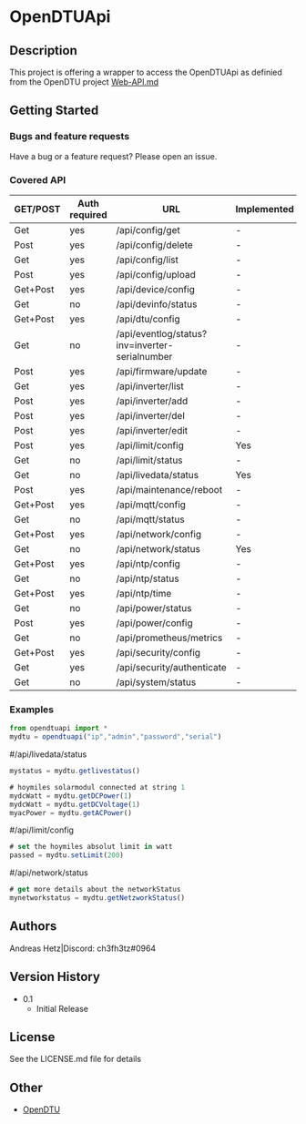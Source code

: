 # OpenDTUApi



## Description

This project is offering a wrapper to access the OpenDTUApi as definied from the OpenDTU project [Web-API.md
](https://github.com/tbnobody/OpenDTU/blob/master/docs/Web-API.md)

## Getting Started

### Bugs and feature requests

Have a bug or a feature request? Please open an issue.

### Covered API
| GET/POST | Auth required | URL |Implemented
| -------- | --- | -- |--|
| Get      | yes | /api/config/get | -
| Post     | yes | /api/config/delete |-
| Get      | yes | /api/config/list |-
| Post     | yes | /api/config/upload |-
| Get+Post | yes | /api/device/config |-
| Get      | no  | /api/devinfo/status |-
| Get+Post | yes | /api/dtu/config |-
| Get      | no  | /api/eventlog/status?inv=inverter-serialnumber |-
| Post     | yes | /api/firmware/update |-
| Get      | yes | /api/inverter/list |-
| Post     | yes | /api/inverter/add |-
| Post     | yes | /api/inverter/del |-
| Post     | yes | /api/inverter/edit |-
| Post     | yes | /api/limit/config |Yes
| Get      | no  | /api/limit/status |-
| Get      | no  | /api/livedata/status |Yes
| Post     | yes | /api/maintenance/reboot |-
| Get+Post | yes | /api/mqtt/config |-
| Get      | no  | /api/mqtt/status |-
| Get+Post | yes | /api/network/config |-
| Get      | no  | /api/network/status |Yes
| Get+Post | yes | /api/ntp/config |-
| Get      | no  | /api/ntp/status |-
| Get+Post | yes | /api/ntp/time |-
| Get      | no  | /api/power/status |-
| Post     | yes | /api/power/config |-
| Get      | no  | /api/prometheus/metrics |-
| Get+Post | yes | /api/security/config |-
| Get      | yes | /api/security/authenticate |-
| Get      | no  | /api/system/status |-

### Examples 
``` js
from opendtuapi import *
mydtu = opendtuapi("ip","admin","password","serial")
```
#/api/livedata/status
``` js
mystatus = mydtu.getlivestatus()

# hoymiles solarmodul connected at string 1
mydcWatt = mydtu.getDCPower(1) 
mydcWatt = mydtu.getDCVoltage(1)
myacPower = mydtu.getACPower()
```
#/api/limit/config
``` js
# set the hoymiles absolut limit in watt
passed = mydtu.setLimit(200)
```

#/api/network/status
``` js
# get more details about the networkStatus
mynetworkstatus = mydtu.getNetzworkStatus()
```


## Authors
Andreas Hetz|Discord: ch3fh3tz#0964

## Version History
* 0.1
    * Initial Release 

## License

See the LICENSE.md file for details

## Other

* [OpenDTU](https://github.com/tbnobody/OpenDTU)
